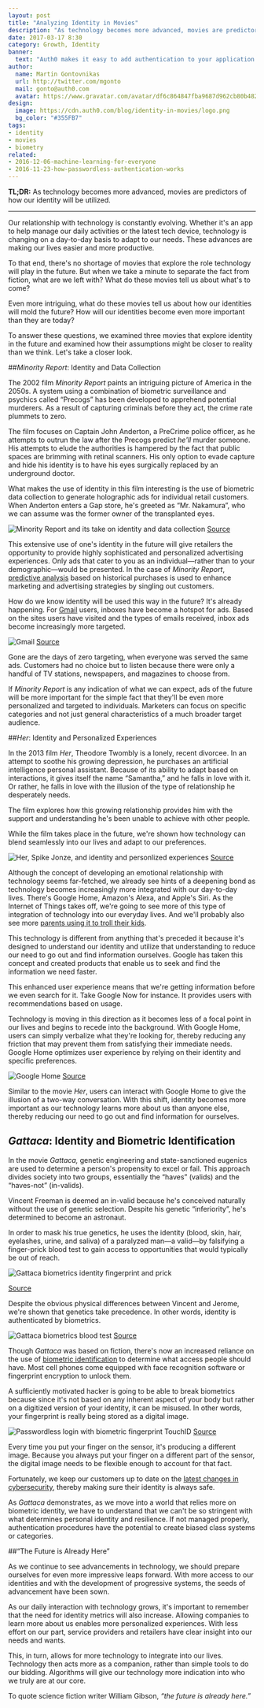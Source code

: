 ```yaml
---
layout: post
title: "Analyzing Identity in Movies"
description: "As technology becomes more advanced, movies are predictors of how our identity will be utilized."
date: 2017-03-17 8:30
category: Growth, Identity
banner:
  text: "Auth0 makes it easy to add authentication to your application."
author:
  name: Martin Gontovnikas
  url: http://twitter.com/mgonto
  mail: gonto@auth0.com
  avatar: https://www.gravatar.com/avatar/df6c864847fba9687d962cb80b482764??s=60
design:
  image: https://cdn.auth0.com/blog/identity-in-movies/logo.png
  bg_color: "#355FB7"
tags:
- identity
- movies
- biometry
related:
- 2016-12-06-machine-learning-for-everyone
- 2016-11-23-how-passwordless-authentication-works
---
```


**TL;DR:** As technology becomes more advanced, movies are predictors of how our identity will be utilized.

---

Our relationship with technology is constantly evolving. Whether it's an app to help manage our daily activities or the latest tech device, technology is changing on a day-to-day basis to adapt to our needs. These advances are making our lives easier and more productive. 

To that end, there's no shortage of movies that explore the role technology will play in the future. But when we take a minute to separate the fact from fiction, what are we left with? What do these movies tell us about what's to come?

Even more intriguing, what do these movies tell us about how our identities will mold the future? How will our identities become even more important than they are today?

To answer these questions, we examined three movies that explore identity in the future and examined how their assumptions might be closer to reality than we think. Let's take a closer look.

##_Minority Report_: Identity and Data Collection

The 2002 film *Minority Report* paints an intriguing picture of America in the 2050s. A system using a combination of biometric surveillance and psychics called “Precogs” has been developed to apprehend potential murderers. As a result of capturing criminals before they act, the crime rate plummets to zero.

The film focuses on Captain John Anderton, a PreCrime police officer, as he attempts to outrun the law after the Precogs predict *he'll* murder someone. His attempts to elude the authorities is hampered by the fact that public spaces are brimming with retinal scanners. His only option to evade capture and hide his identity is to have his eyes surgically replaced by an underground doctor.

What makes the use of identity in this film interesting is the use of biometric data collection to generate holographic ads for individual retail customers. When Anderton enters a Gap store, he's greeted as “Mr. Nakamura”, who we can assume was the former owner of the transplanted eyes.

![Minority Report and its take on identity and data collection](https://cdn.auth0.com/blog/id-in-movies/minority-report.jpeg)
[Source](https://www.psychologytoday.com/blog/side-effects/201511/the-biological-citizen-neuropolitics-aim-and-danger)

This extensive use of one's identity in the future will give retailers the opportunity to provide highly sophisticated and personalized advertising experiences. Only ads that cater to you as an individual—rather than to your demographic—would be presented. In the case of *Minority Report*, [predictive analysis](https://auth0.com/blog/machine-learning-for-everyone/) based on historical purchases is used to enhance marketing and advertising strategies by singling out customers. 

How do we know identity will be used this way in the future? It's already happening. For [Gmail](http://mail.google.com) users, inboxes have become a hotspot for ads. Based on the sites users have visited and the types of emails received, inbox ads become increasingly more targeted.

![Gmail](https://cdn.auth0.com/blog/id-in-movies/gmail.png)
[Source](http://www.ppchero.com/your-guide-to-setting-up-gmail-ads/)

Gone are the days of zero targeting, when everyone was served the same ads. Customers had no choice but to listen because there were only a handful of TV stations, newspapers, and magazines to choose from.

If *Minority Report* is any indication of what we can expect, ads of the future will be more important for the simple fact that they'll be even more personalized and targeted to individuals. Marketers can focus on specific categories and not just general characteristics of a much broader target audience.

##_Her_: Identity and Personalized Experiences 

In the 2013 film *Her*, Theodore Twombly is a lonely, recent divorcee. In an attempt to soothe his growing depression, he purchases an artificial intelligence personal assistant. Because of its ability to adapt based on interactions, it gives itself the name “Samantha,” and he falls in love with it. Or rather, he falls in love with the illusion of the type of relationship he desperately needs.

The film explores how this growing relationship provides him with the support and understanding he's been unable to achieve with other people. 

While the film takes place in the future, we're shown how technology can blend seamlessly into our lives and adapt to our preferences.

![Her, Spike Jonze, and identity and personlized experiences](https://cdn.auth0.com/blog/id-in-movies/her.jpg)
[Source](http://cinemavine.com/movie-stills-of-the-day-spike-jonzes-her/)

Although the concept of developing an emotional relationship with technology seems far-fetched, we already see hints of a deepening bond as technology becomes increasingly more integrated with our day-to-day lives. There's Google Home, Amazon's Alexa, and Apple's Siri. As the Internet of Things takes off, we're going to see more of this type of integration of technology into our everyday lives. And we'll probably also see more [parents using it to troll their kids](https://www.youtube.com/watch?v=EDvnnifS858&feature=player_embedded).

This technology is different from anything that's preceded it because it's designed to understand our identity and utilize that understanding to reduce our need to go out and find information ourselves. Google has taken this concept and created products that enable us to seek and find the information we need faster. 

This enhanced user experience means that we're getting information before we even search for it. Take Google Now for instance. It provides users with recommendations based on usage.

Technology is moving in this direction as it becomes less of a focal point in our lives and begins to recede into the background. With Google Home, users can simply verbalize what they're looking for, thereby reducing any friction that may prevent them from satisfying their immediate needs. Google Home optimizes user experience by relying on their identity and specific preferences.

![Google Home](https://cdn.auth0.com/blog/id-in-movies/google-home.png)
[Source](https://www.engadget.com/2016/05/18/google-home-virtual-assistant/)

Similar to the movie *Her*, users can interact with Google Home to give the illusion of a two-way conversation. With this shift, identity becomes more important as our technology learns more about us than anyone else, thereby reducing our need to go out and find information for ourselves.

## _Gattaca_: Identity and Biometric Identification

In the movie *Gattaca,* genetic engineering and state-sanctioned eugenics are used to determine a person's propensity to excel or fail. This approach divides society into two groups, essentially the “haves” (valids) and the “haves-not” (in-valids). 

Vincent Freeman is deemed an in-valid because he's conceived naturally without the use of genetic selection. Despite his genetic “inferiority”, he's determined to become an astronaut. 

In order to mask his true genetics, he uses the identity (blood, skin, hair, eyelashes, urine, and saliva) of a paralyzed man—a valid—by falsifying a finger-prick blood test to gain access to opportunities that would typically be out of reach.

![Gattaca biometrics identity fingerprint and prick](https://cdn.auth0.com/blog/id-in-movies/gattaca.jpg)

[Source](http://biometrics.mainguet.org/movies/Gattaca_fake_blood_sample.jpg)

Despite the obvious physical differences between Vincent and Jerome, we're shown that genetics take precedence. In other words, identity is authenticated by biometrics.

![Gattaca biometrics blood test](https://cdn.auth0.com/blog/id-in-movies/gattaca-test.jpg)
[Source](http://brainknowsbetter.com/news?offset=1359840646311)

Though *Gattaca* was based on fiction, there's now an increased reliance on the use of [biometric identification](https://auth0.com/blog/analysis-of-passwordless-connections/) to determine what access people should have. Most cell phones come equipped with face recognition software or fingerprint encryption to unlock them. 

A sufficiently motivated hacker is going to be able to break biometrics because since it's not based on any inherent aspect of your body but rather on a digitized version of your identity, it can be misused. In other words, your fingerprint is really being stored as a digital image.

![Passwordless login with biometric fingerprint TouchID](https://cdn.auth0.com/blog/id-in-movies/fingerprint.png)
[Source](https://mic.com/articles/149860/our-fingerprints-are-portals-into-our-digital-lives-but-the-laws-haven-t-caught-up)

Every time you put your finger on the sensor, it's producing a different image. Because you always put your finger on a different part of the sensor, the digital image needs to be flexible enough to account for that fact. 

Fortunately, we keep our customers up to date on the [latest changes in cybersecurity](https://hacked.com/auth0-integrates-identity-authentication-interview/), thereby making sure their identity is always safe. 

As _Gattaca_ demonstrates, as we move into a world that relies more on biometric identity, we have to understand that we can't be so stringent with what determines personal identity and resilience. If not managed properly, authentication procedures have the potential to create biased class systems or categories.

##“The Future is Already Here”

As we continue to see advancements in technology, we should prepare ourselves for even more impressive leaps forward. With more access to our identities and with the development of progressive systems, the seeds of advancement have been sown.

As our daily interaction with technology grows, it's important to remember that the need for identity metrics will also increase. Allowing companies to learn more about us enables more personalized experiences. With less effort on our part, service providers and retailers have clear insight into our needs and wants.

This, in turn, allows for more technology to integrate into our lives. Technology then acts more as a companion, rather than simple tools to do our bidding. Algorithms will give our technology more indication into who we truly are at our core.

To quote science fiction writer William Gibson, _“the future is already here.”_
